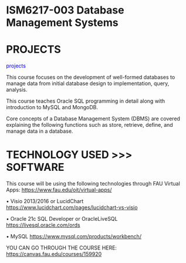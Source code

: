 

# ISM6217-003 Database Management Systems

# PROJECTS
<span style="color:blue">projects</span>

This course focuses on the development of well-formed databases to manage data from initial database design to implementation, query, analysis. 

This course teaches Oracle SQL programming in detail along with introduction to MySQL and MongoDB. 

Core concepts of a Database Management System (DBMS) are covered explaining the following functions such as store, retrieve, define, and manage data in a database.

# TECHNOLOGY USED >>> SOFTWARE
This course will be using the following technologies through FAU Virtual Apps: https://www.fau.edu/oit/virtual-apps/

• Visio 2013/2016 or LucidChart
https://www.lucidchart.com/pages/lucidchart-vs-visio

• Oracle 21c SQL Developer or OracleLiveSQL
https://livesql.oracle.com/ords

• MySQL
https://www.mysql.com/products/workbench/

YOU CAN GO THROUGH THE COURSE HERE: https://canvas.fau.edu/courses/159920

